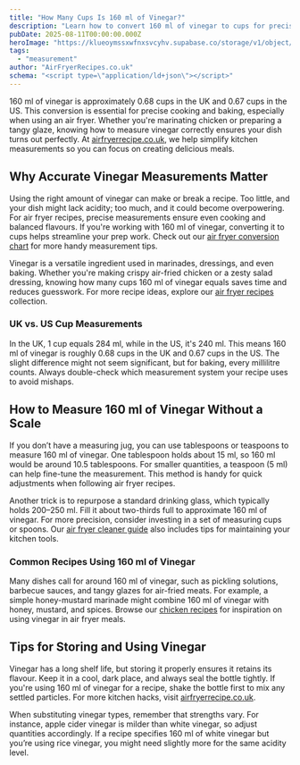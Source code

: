 ```yaml
---
title: "How Many Cups Is 160 ml of Vinegar?"
description: "Learn how to convert 160 ml of vinegar to cups for precise cooking and baking. Get accurate measurements for UK and US cups in seconds!"
pubDate: 2025-08-11T00:00:00.000Z
heroImage: "https://klueoymssxwfnxsvcyhv.supabase.co/storage/v1/object/public/md/how-many-cups-is-160-ml-of-vinegar-c7beacc4.webp"
tags:
  - "measurement"
author: "AirFryerRecipes.co.uk"
schema: "<script type=\"application/ld+json\"></script>"
---
```


<p>160 ml of vinegar is approximately 0.68 cups in the UK and 0.67 cups in the US. This conversion is essential for precise cooking and baking, especially when using an air fryer. Whether you're marinating chicken or preparing a tangy glaze, knowing how to measure vinegar correctly ensures your dish turns out perfectly. At <a href=https://www.airfryerrecipe.co.uk/>airfryerrecipe.co.uk</a>, we help simplify kitchen measurements so you can focus on creating delicious meals.</p>  

<h2>Why Accurate Vinegar Measurements Matter</h2>  
<p>Using the right amount of vinegar can make or break a recipe. Too little, and your dish might lack acidity; too much, and it could become overpowering. For air fryer recipes, precise measurements ensure even cooking and balanced flavours. If you're working with 160 ml of vinegar, converting it to cups helps streamline your prep work. Check out our <a href=https://www.airfryerrecipe.co.uk/air-fryer-conversion-chart>air fryer conversion chart</a> for more handy measurement tips.</p>  

<p>Vinegar is a versatile ingredient used in marinades, dressings, and even baking. Whether you're making crispy air-fried chicken or a zesty salad dressing, knowing how many cups 160 ml of vinegar equals saves time and reduces guesswork. For more recipe ideas, explore our <a href=https://www.airfryerrecipe.co.uk/recipes>air fryer recipes</a> collection.</p>  

<h3>UK vs. US Cup Measurements</h3>  
<p>In the UK, 1 cup equals 284 ml, while in the US, it's 240 ml. This means 160 ml of vinegar is roughly 0.68 cups in the UK and 0.67 cups in the US. The slight difference might not seem significant, but for baking, every millilitre counts. Always double-check which measurement system your recipe uses to avoid mishaps.</p>  

<h2>How to Measure 160 ml of Vinegar Without a Scale</h2>  
<p>If you don’t have a measuring jug, you can use tablespoons or teaspoons to measure 160 ml of vinegar. One tablespoon holds about 15 ml, so 160 ml would be around 10.5 tablespoons. For smaller quantities, a teaspoon (5 ml) can help fine-tune the measurement. This method is handy for quick adjustments when following air fryer recipes.</p>  

<p>Another trick is to repurpose a standard drinking glass, which typically holds 200–250 ml. Fill it about two-thirds full to approximate 160 ml of vinegar. For more precision, consider investing in a set of measuring cups or spoons. Our <a href=https://www.airfryerrecipe.co.uk/air-fryer-cleaner>air fryer cleaner guide</a> also includes tips for maintaining your kitchen tools.</p>  

<h3>Common Recipes Using 160 ml of Vinegar</h3>  
<p>Many dishes call for around 160 ml of vinegar, such as pickling solutions, barbecue sauces, and tangy glazes for air-fried meats. For example, a simple honey-mustard marinade might combine 160 ml of vinegar with honey, mustard, and spices. Browse our <a href=https://www.airfryerrecipe.co.uk/recipe-category/chicken>chicken recipes</a> for inspiration on using vinegar in air fryer meals.</p>  

<h2>Tips for Storing and Using Vinegar</h2>  
<p>Vinegar has a long shelf life, but storing it properly ensures it retains its flavour. Keep it in a cool, dark place, and always seal the bottle tightly. If you're using 160 ml of vinegar for a recipe, shake the bottle first to mix any settled particles. For more kitchen hacks, visit <a href=https://www.airfryerrecipe.co.uk/>airfryerrecipe.co.uk</a>.</p>  

<p>When substituting vinegar types, remember that strengths vary. For instance, apple cider vinegar is milder than white vinegar, so adjust quantities accordingly. If a recipe specifies 160 ml of white vinegar but you’re using rice vinegar, you might need slightly more for the same acidity level.</p>